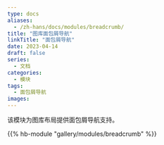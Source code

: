 ```yaml
---
type: docs
aliases:
  - /zh-hans/docs/modules/breadcrumb/
title: "图库面包屑导航"
linkTitle: "面包屑导航"
date: 2023-04-14
draft: false
series:
  - 文档
categories:
  - 模块
tags:
  - 面包屑导航
images:
---
```


该模块为图库布局提供面包屑导航支持。

<!--more-->

{{% hb-module "gallery/modules/breadcrumb" %}}
